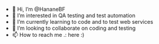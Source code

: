 - 👋 Hi, I’m @HananeBF
- 👀 I’m interested in QA testing and test automation
- 🌱 I’m currently learning to code and to test web services
- 💞️ I’m looking to collaborate on coding and testing
- 📫 How to reach me .: here :)

<!---
HananeBF/HananeBF is a ✨ special ✨ repository because its `README.md` (this file) appears on your GitHub profile.
You can click the Preview link to take a look at your changes.
--->
